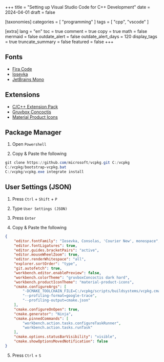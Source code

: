 +++
title = "Setting up Visual Studio Code for C++ Development"
date = 2024-04-01
draft = false

[taxonomies]
categories = [ "programming" ]
tags = [ "cpp", "vscode" ]

[extra]
lang = "en"
toc = true
comment = true
copy = true
math = false
mermaid = false
outdate_alert = false
outdate_alert_days = 120
display_tags = true
truncate_summary = false
featured = false
+++

## Fonts

- [Fira Code](https://github.com/tonsky/FiraCode)
- [Iosevka](https://github.com/be5invis/Iosevka)
- [JetBrains Mono](https://www.jetbrains.com/lp/mono/)

## Extensions

- [C/C++ Extension Pack](https://marketplace.visualstudio.com/items?itemName=ms-vscode.cpptools-extension-pack)
- [Gruvbox Concoctis](https://marketplace.visualstudio.com/items?itemName=wheredoesyourmindgo.gruvbox-concoctis)
- [Material Product Icons](https://marketplace.visualstudio.com/items?itemName=PKief.material-product-icons)

## Package Manager

1. Open `Powershell`

2. Copy & Paste the following

```ps1
git clone https://github.com/microsoft/vcpkg.git C:/vcpkg
C:/vcpkg/bootstrap-vcpkg.bat
C:/vcpkg/vcpkg.exe integrate install
```

## User Settings (JSON)

1. Press `Ctrl` + `Shift` + `P`

2. Type `User Settings (JSON)`

3. Press `Enter`

4. Copy & Paste the following

```json
{
    "editor.fontFamily": "Iosevka, Consolas, 'Courier New', monospace",
    "editor.fontLigatures": true,
    "editor.guides.bracketPairs": "active",
    "editor.mouseWheelZoom": true,
    "editor.renderWhitespace": "all",
    "explorer.sortOrder": "type",
    "git.autofetch": true,
    "workbench.editor.enablePreview": false,
    "workbench.colorTheme": "gruvboxConcoctis dark hard",
    "workbench.productIconTheme": "material-product-icons",
    "cmake.configureArgs": [
        "-DCMAKE_TOOLCHAIN_FILE=C:/vcpkg/scripts/buildsystems/vcpkg.cmake",
        "--profiling-format=google-trace",
        "--profiling-output=cmake.json"
    ],
    "cmake.configureOnOpen": true,
    "cmake.generator": "Ninja",
    "cmake.pinnedCommands": [
        "workbench.action.tasks.configureTaskRunner",
        "workbench.action.tasks.runTask"
    ],
    "cmake.options.statusBarVisibility": "visible",
    "cmake.showOptionsMovedNotification": false
}
```

5. Press `Ctrl` + `S`
